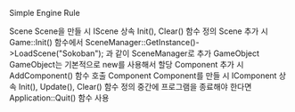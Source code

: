 Simple Engine Rule

Scene
Scene을 만들 시 IScene 상속
Init(), Clear() 함수 정의
Scene 추가 시 Game::Init() 함수에서 SceneManager::GetInstance()->LoadScene<Sokoban>("Sokoban");
	과 같이 SceneManager로 추가
GameObject
GameObject는 기본적으로 new를 사용해서 할당
Component 추가 시 AddComponent() 함수 호출
Component
Component를 만들 시 IComponent 상속
Init(), Update(), Clear() 함수 정의
중간에 프로그램을 종료해야 한다면 Application::Quit() 함수 사용
